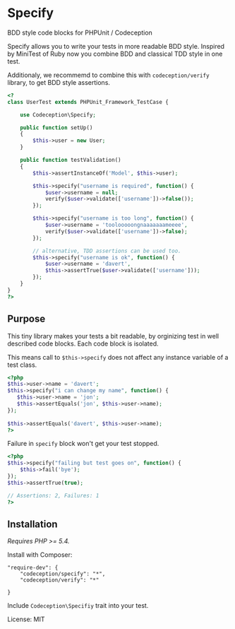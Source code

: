 Specify
=======

BDD style code blocks for PHPUnit / Codeception

Specify allows you to write your tests in more readable BDD style.
Inspired by MiniTest of Ruby now you combine BDD and classical TDD style in one test.

Additionaly, we recommemd to combine this with `codeception/verify` library, to get BDD style assertions.

``` php
<?
class UserTest extends PHPUnit_Framework_TestCase {

	use Codeception\Specify;

	public function setUp()
	{		
		$this->user = new User;
	}

	public function testValidation()
	{
		$this->assertInstanceOf('Model', $this->user);

		$this->specify("username is required", function() {
			$user->username = null;
			verify($user->validate(['username'])->false());	
		});

		$this->specify("username is too long", function() {
			$user->username = 'toolooooongnaaaaaaameeee',
			verify($user->validate(['username'])->false);			
		});

		// alternative, TDD assertions can be used too.
		$this->specify("username is ok", function() {
			$user->username = 'davert',
			$this->assertTrue($user->validate(['username']));			
		});				
	}
}
?>
```

## Purpose

This tiny library makes your tests a bit readable, by orginizing test in well described code blocks.
Each code block is isolated. 

This means call to `$this->specify` does not affect any instance variable of a test class.

``` php
<?php
$this->user->name = 'davert';
$this->specify("i can change my name", function() {
   $this->user->name = 'jon';
   $this->assertEquals('jon', $this->user->name);
});
       
$this->assertEquals('davert', $this->user->name);
?>        
```


Failure in `specify` block won't get your test stopped.

``` php
<?php
$this->specify("failing but test goes on", function() {
	$this->fail('bye');
});
$this->assertTrue(true);

// Assertions: 2, Failures: 1
?>
```

## Installation

*Requires PHP >= 5.4.*

Install with Composer:


```
"require-dev": {
    "codeception/specify": "*",
    "codeception/verify": "*"

}
```
Include `Codeception\Specifiy` trait into your test.

License: MIT